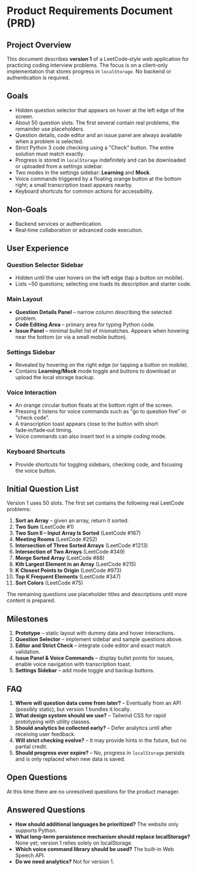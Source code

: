 # Product Requirements Document (PRD)

## Project Overview

This document describes **version 1** of a LeetCode‑style web application for practicing coding interview problems. The focus is on a client‑only implementation that stores progress in `localStorage`. No backend or authentication is required.

## Goals

- Hidden question selector that appears on hover at the left edge of the screen.
- About 50 question slots. The first several contain real problems, the remainder use placeholders.
- Question details, code editor and an issue panel are always available when a problem is selected.
- Strict Python 3 code checking using a "Check" button. The entire solution must match exactly.
- Progress is stored in `localStorage` indefinitely and can be downloaded or uploaded from a settings sidebar.
- Two modes in the settings sidebar: **Learning** and **Mock**.
- Voice commands triggered by a floating orange button at the bottom right; a small transcription toast appears nearby.
- Keyboard shortcuts for common actions for accessibility.

## Non‑Goals

- Backend services or authentication.
- Real‑time collaboration or advanced code execution.

## User Experience

### Question Selector Sidebar
- Hidden until the user hovers on the left edge (tap a button on mobile).
- Lists ~50 questions; selecting one loads its description and starter code.

### Main Layout
- **Question Details Panel** – narrow column describing the selected problem.
- **Code Editing Area** – primary area for typing Python code.
- **Issue Panel** – minimal bullet list of mismatches. Appears when hovering near the bottom (or via a small mobile button).

### Settings Sidebar
- Revealed by hovering on the right edge (or tapping a button on mobile).
- Contains **Learning/Mock** mode toggle and buttons to download or upload the local storage backup.

### Voice Interaction
- An orange circular button floats at the bottom right of the screen.
- Pressing it listens for voice commands such as "go to question five" or "check code".
- A transcription toast appears close to the button with short fade‑in/fade‑out timing.
- Voice commands can also insert text in a simple coding mode.

### Keyboard Shortcuts
- Provide shortcuts for toggling sidebars, checking code, and focusing the voice button.

## Initial Question List

Version 1 uses 50 slots. The first set contains the following real LeetCode problems:

1. **Sort an Array** – given an array, return it sorted.
2. **Two Sum** (LeetCode #1)
3. **Two Sum II – Input Array Is Sorted** (LeetCode #167)
4. **Meeting Rooms** (LeetCode #252)
5. **Intersection of Three Sorted Arrays** (LeetCode #1213)
6. **Intersection of Two Arrays** (LeetCode #349)
7. **Merge Sorted Array** (LeetCode #88)
8. **Kth Largest Element in an Array** (LeetCode #215)
9. **K Closest Points to Origin** (LeetCode #973)
10. **Top K Frequent Elements** (LeetCode #347)
11. **Sort Colors** (LeetCode #75)

The remaining questions use placeholder titles and descriptions until more content is prepared.

## Milestones

1. **Prototype** – static layout with dummy data and hover interactions.
2. **Question Selector** – implement sidebar and sample questions above.
3. **Editor and Strict Check** – integrate code editor and exact match validation.
4. **Issue Panel & Voice Commands** – display bullet points for issues, enable voice navigation with transcription toast.
5. **Settings Sidebar** – add mode toggle and backup buttons.

## FAQ

1. **Where will question data come from later?** – Eventually from an API (possibly static), but version 1 bundles it locally.
2. **What design system should we use?** – Tailwind CSS for rapid prototyping with utility classes.
3. **Should analytics be collected early?** – Defer analytics until after receiving user feedback.
4. **Will strict checking evolve?** – It may provide hints in the future, but no partial credit.
5. **Should progress ever expire?** – No, progress in `localStorage` persists and is only replaced when new data is saved.

## Open Questions

At this time there are no unresolved questions for the product manager.

## Answered Questions
- **How should additional languages be prioritized?** The website only supports Python.
- **What long-term persistence mechanism should replace localStorage?** None yet; version 1 relies solely on localStorage.
- **Which voice command library should be used?** The built-in Web Speech API.
- **Do we need analytics?** Not for version 1.
